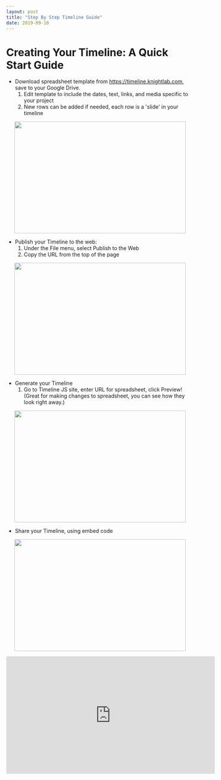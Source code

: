 ```yaml
---
layout: post
title: "Step By Step Timeline Guide"
date: 2019-09-10
---
```

# Creating Your Timeline: A Quick Start Guide #

* Download spreadsheet template from https://timeline.knightlab.com, save to your Google Drive.
    1. Edit template to include the dates, text, links, and media specific to your project
    2. New rows can be added if needed, each row is a 'slide' in your timeline
    
<p align="center">
  <img width="460" height="300" src="https://user-images.githubusercontent.com/54911846/65171459-ec4c3b80-da18-11e9-9370-f497b842a0ec.png">
</p>

* Publish your Timeline to the web:
    1. Under the File menu, select Publish to the Web
    2. Copy the URL from the top of the page
    
<p align="center">
    <img width="460" height="300" src="https://user-images.githubusercontent.com/54911846/65171766-a643a780-da19-11e9-8da3-388053e23768.png">
</p>

* Generate your Timeline   
    1. Go to Timeline JS site, enter URL for spreadsheet, click Preview! (Great for making changes to spreadsheet, you can see how they look right away.)
    
<p align="center">
    <img width="460" height="300" src="https://user-images.githubusercontent.com/54911846/65171994-29fd9400-da1a-11e9-8501-584bffc6f392.png">
</p>

* Share your Timeline, using embed code

<p align="center">
    <img width="460" height="300" src="https://user-images.githubusercontent.com/54911846/65172139-78ab2e00-da1a-11e9-850b-2baf7eca5aac.png">
</p>

<iframe width="560" height="315" src="https://www.youtube.com/embed/FKjgibiAN2Q" frameborder="0" allow="accelerometer; autoplay; encrypted-media; gyroscope; picture-in-picture" allowfullscreen></iframe>







